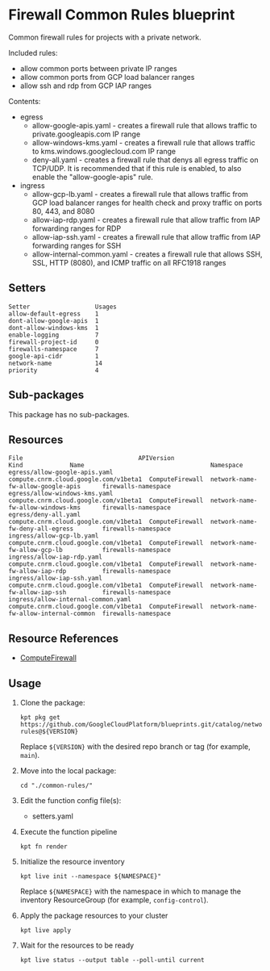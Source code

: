 # Firewall Common Rules blueprint

Common firewall rules for projects with a private network.

Included rules:

- allow common ports between private IP ranges
- allow common ports from GCP load balancer ranges
- allow ssh and rdp from GCP IAP ranges

Contents:
-   egress
    -   allow-google-apis.yaml - creates a firewall rule that allows traffic
        to private.googleapis.com IP range
    -   allow-windows-kms.yaml - creates a firewall rule that allows traffic
        to kms.windows.googlecloud.com IP range
    -   deny-all.yaml - creates a firewall rule that denys all egress traffic
        on TCP/UDP. It is recommended that if this rule is enabled, to also
        enable the "allow-google-apis" rule.
-   ingress
    -   allow-gcp-lb.yaml - creates a firewall rule that allows traffic from
        GCP load balancer ranges for health check and proxy traffic on ports
        80, 443, and 8080
    -   allow-iap-rdp.yaml - creates a firewall rule that allow traffic from
        IAP forwarding ranges for RDP
    -   allow-iap-ssh.yaml - creates a firewall rule that allow traffic from
        IAP forwarding ranges for SSH
    -   allow-internal-common.yaml - creates a firewall rule that allows SSH,
        SSL, HTTP (8080), and ICMP traffic on all RFC1918 ranges

## Setters

```
Setter                  Usages
allow-default-egress    1
dont-allow-google-apis  1
dont-allow-windows-kms  1
enable-logging          7
firewall-project-id     0
firewalls-namespace     7
google-api-cidr         1
network-name            14
priority                4
```

## Sub-packages

This package has no sub-packages.

## Resources

```
File                                APIVersion                             Kind             Name                                   Namespace
egress/allow-google-apis.yaml       compute.cnrm.cloud.google.com/v1beta1  ComputeFirewall  network-name-fw-allow-google-apis      firewalls-namespace
egress/allow-windows-kms.yaml       compute.cnrm.cloud.google.com/v1beta1  ComputeFirewall  network-name-fw-allow-windows-kms      firewalls-namespace
egress/deny-all.yaml                compute.cnrm.cloud.google.com/v1beta1  ComputeFirewall  network-name-fw-deny-all-egress        firewalls-namespace
ingress/allow-gcp-lb.yaml           compute.cnrm.cloud.google.com/v1beta1  ComputeFirewall  network-name-fw-allow-gcp-lb           firewalls-namespace
ingress/allow-iap-rdp.yaml          compute.cnrm.cloud.google.com/v1beta1  ComputeFirewall  network-name-fw-allow-iap-rdp          firewalls-namespace
ingress/allow-iap-ssh.yaml          compute.cnrm.cloud.google.com/v1beta1  ComputeFirewall  network-name-fw-allow-iap-ssh          firewalls-namespace
ingress/allow-internal-common.yaml  compute.cnrm.cloud.google.com/v1beta1  ComputeFirewall  network-name-fw-allow-internal-common  firewalls-namespace
```

## Resource References

- [ComputeFirewall](https://cloud.google.com/config-connector/docs/reference/resource-docs/compute/computefirewall)

## Usage

1.  Clone the package:
    ```
    kpt pkg get https://github.com/GoogleCloudPlatform/blueprints.git/catalog/networking/firewall/common-rules@${VERSION}
    ```
    Replace `${VERSION}` with the desired repo branch or tag
    (for example, `main`).

1.  Move into the local package:
    ```
    cd "./common-rules/"
    ```

1.  Edit the function config file(s):
    - setters.yaml

1.  Execute the function pipeline
    ```
    kpt fn render
    ```

1.  Initialize the resource inventory
    ```
    kpt live init --namespace ${NAMESPACE}"
    ```
    Replace `${NAMESPACE}` with the namespace in which to manage
    the inventory ResourceGroup (for example, `config-control`).

1.  Apply the package resources to your cluster
    ```
    kpt live apply
    ```

1.  Wait for the resources to be ready
    ```
    kpt live status --output table --poll-until current
    ```

